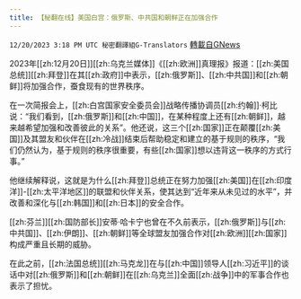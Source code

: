 ```yaml
---
title: 【秘翻在线】美国白宫：俄罗斯、中共国和朝鲜正在加强合作
---
```

`12/20/2023 3:18 PM UTC 秘密翻譯組G-Translators` [轉載自GNews](https://gnews.org/articles/2133114)

2023年[[zh:12月20日]][[zh:乌克兰媒体]]《[[zh:欧洲]]真理报》报道：[[zh:美国总统]][[zh:拜登]]在其[[zh:政府]]中表示，[[zh:俄罗斯]]、[[zh:中共国]]和[[zh:朝鲜]]将加强合作，蚕食现有的世界秩序。

在一次简报会上，[[zh:白宫国家安全委员会]]战略传播协调员[[zh:约翰]]·柯比说：“我们看到，[[zh:俄罗斯]]和[[zh:中国]]，在某种程度上还有[[zh:朝鲜]]，越来越希望加强和改善彼此的关系”。他还说，这三个[[zh:国家]]正在颠覆[[zh:美国]]及其盟友和伙伴在[[zh:冷战]]结束后帮助稳定和建立的基于规则的秩序，“我们仍然认为，基于规则的秩序很重要，有些[[zh:国家]]想以违背这一秩序的方式行事。”

他继续解释说，这就是为什么[[zh:拜登]]总统正在努力加强[[zh:美国]]在[[zh:印度洋]]\-[[zh:太平洋地区]]的联盟和伙伴关系，使其达到“近年来从未见过的水平”，并改善和深化与[[zh:韩国]]和[[zh:日本]]的安全合作。

[[zh:芬兰]][[zh:国防部长]]安蒂·哈卡宁也曾在不久前表示，[[zh:俄罗斯]]与[[zh:中共国]]、[[zh:伊朗]]、[[zh:朝鲜]]等全球盟友加强合作对[[zh:欧洲]][[zh:国家]]构成严重且长期的威胁。

在此之前，[[zh:法国总统]][[zh:马克龙]]在与[[zh:中国]]领导人[[zh:习近平]]的谈话中对[[zh:俄罗斯]]和[[zh:朝鲜]]在[[zh:乌克兰]]全面[[zh:战争]]中的军事合作也表示了担忧。
